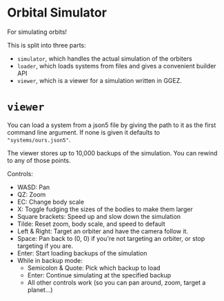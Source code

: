 # Orbital Simulator

For simulating orbits!

This is split into three parts:

* `simulator`, which handles the actual simulation of the orbiters
* `loader`, which loads systems from files and gives a convenient builder API
* `viewer`, which is a viewer for a simulation written in GGEZ.

# `viewer`

You can load a system from a json5 file by giving the path to it as the first command line argument. If none is given it defaults to `"systems/ours.json5"`.

The viewer stores up to 10,000 backups of the simulation. You can rewind to any of those points.

Controls:

* WASD: Pan
* QZ: Zoom
* EC: Change body scale
* X: Toggle fudging the sizes of the bodies to make them larger
* Square brackets: Speed up and slow down the simulation
* Tilde: Reset zoom, body scale, and speed to default
* Left & Right: Target an orbiter and have the camera follow it.
* Space: Pan back to (0, 0) if you're not targeting an orbiter, or stop targeting if you are.
* Enter: Start loading backups of the simulation
* While in backup mode:
  * Semicolon & Quote: Pick which backup to load
  * Enter: Continue simulating at the specified backup
  * All other controls work (so you can pan around, zoom, target a planet...)